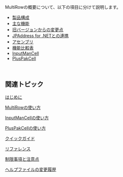 
MultiRowの概要について、以下の項目に分けて説明します。

*   [製品構成](gcdocsite__documentlink?toc-item-id=8bf2e815-2910-494e-9857-4579a635e1b7)
*   [主な機能](gcdocsite__documentlink?toc-item-id=0c78c61f-7320-4879-ab08-57f0695edbdd)
*   [旧バージョンからの変更点](gcdocsite__documentlink?toc-item-id=7ff689fc-4f6e-4122-94de-5a25293938aa)
*   [JPAddress for .NETとの連携](gcdocsite__documentlink?toc-item-id=6af858bd-15e0-47b1-b02a-c011f1b81386)
*   [アセンブリ](gcdocsite__documentlink?toc-item-id=96049fbd-5581-4f0d-a830-367553ae7bdd)
*   [機能比較表](gcdocsite__documentlink?toc-item-id=77c0c1b8-0e09-43e1-990d-c688206bb4ca)
*   [InputManCell](gcdocsite__documentlink?toc-item-id=06cfde5d-7890-462c-bf3f-fb06e4b133d9)
*   [PlusPakCell](gcdocsite__documentlink?toc-item-id=d48b8c03-cee7-45e1-a032-0acdd24642ba)

<br />

## 関連トピック

[はじめに](gcdocsite__documentlink?toc-item-id=3d175a1a-2d32-483f-88d2-63a0278ba40f)

[MultiRowの使い方](gcdocsite__documentlink?toc-item-id=1a43c0f3-3afa-4eaf-bbfe-74fe65202e0b)

[InputManCellの使い方](gcdocsite__documentlink?toc-item-id=71edf1f4-ff7c-4615-b910-c00736a3b592)

[PlusPakCellの使い方](gcdocsite__documentlink?toc-item-id=f3782c2d-37c3-407d-9aaf-2a64d3af122f)

[クイックガイド](gcdocsite__documentlink?toc-item-id=145b4ffb-8d3b-492e-a968-f785298e11b4)

[リファレンス](Reference_00index.html)

[制限事項と注意点](gcdocsite__documentlink?toc-item-id=96d7bbaa-fd26-4dfb-822f-c4b3c44aebbd)

[ヘルプファイルの変更履歴](gcdocsite__documentlink?toc-item-id=54d1a973-9dcc-4e6e-a40a-3097a2080859)

<br />